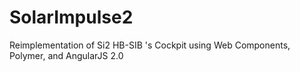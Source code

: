 # SolarImpulse2
Reimplementation of Si2 HB-SIB 's Cockpit using Web Components, Polymer, and AngularJS 2.0
